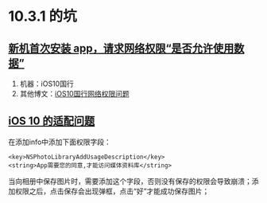 # 10.3.1 的坑

## [新机首次安装 app，请求网络权限“是否允许使用数据”](http://www.cocoachina.com/ios/20161206/18304.html)

1. 机器：iOS10国行
2. 其他博文：[iOS10国行网络权限问题](http://blog.csdn.net/yan325098/article/details/53115914)

## [iOS 10 的适配问题](http://www.jianshu.com/p/f8151d556930)

在添加info中添加下面权限字段：
```
<key>NSPhotoLibraryAddUsageDescription</key>
<string>App需要您的同意,才能访问媒体资料库</string>
```
当向相册中保存图片时，需要添加这个字段，否则没有保存的权限会导致崩溃；添加权限之后，点击保存会出现弹框，点击“好”才能成功保存图片；